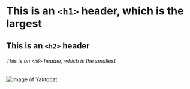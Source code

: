 # This is an `<h1>` header, which is the largest

## This is an `<h2>` header

###### This is an `<h6>` header, which is the smallest 

![Image of Yaktocat](https://octodex.github.com/images/yaktocat.png)
